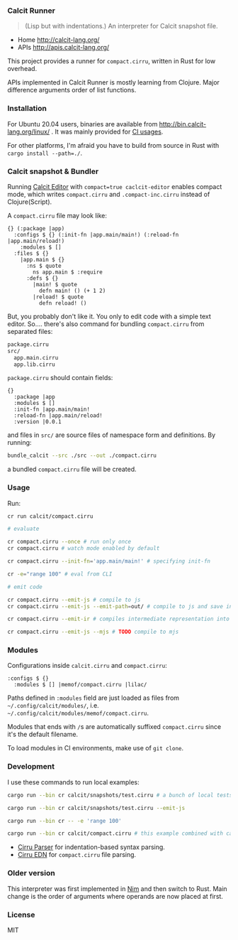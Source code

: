 ### Calcit Runner

> (Lisp but with indentations.)
> An interpreter for Calcit snapshot file.

- Home http://calcit-lang.org/
- APIs http://apis.calcit-lang.org/

This project provides a runner for `compact.cirru`, written in Rust for low overhead.

APIs implemented in Calcit Runner is mostly learning from Clojure. Major difference arguments order of list functions.

### Installation

For Ubuntu 20.04 users, binaries are available from http://bin.calcit-lang.org/linux/ .
It was mainly provided for [CI usages](https://github.com/calcit-lang/respo-calcit-workflow/blob/master/.github/workflows/upload.yaml#L16-L25).

For other platforms, I'm afraid you have to build from source in Rust with `cargo install --path=./`.

### Calcit snapshot & Bundler

Running [Calcit Editor](https://github.com/Cirru/calcit-editor#compact-output) with `compact=true caclcit-editor` enables compact mode,
which writes `compact.cirru` and `.compact-inc.cirru` instead of Clojure(Script).

A `compact.cirru` file may look like:

```cirru
{} (:package |app)
  :configs $ {} (:init-fn |app.main/main!) (:reload-fn |app.main/reload!)
    :modules $ []
  :files $ {}
    |app.main $ {}
      :ns $ quote
        ns app.main $ :require
      :defs $ {}
        |main! $ quote
          defn main! () (+ 1 2)
        |reload! $ quote
          defn reload! ()
```

But, you probably don't like it. You only to edit code with a simple text editor. So.... there's also command for bundling `compact.cirru` from separated files:

```bash
package.cirru
src/
  app.main.cirru
  app.lib.cirru
```

`package.cirru` should contain fields:

```cirru
{}
  :package |app
  :modules $ []
  :init-fn |app.main/main!
  :reload-fn |app.main/reload!
  :version |0.0.1
```

and files in `src/` are source files of namespace form and definitions. By running:

```bash
bundle_calcit --src ./src --out ./compact.cirru
```

a bundled `compact.cirru` file will be created.

### Usage

Run:

```bash
cr run calcit/compact.cirru

# evaluate

cr compact.cirru --once # run only once
cr compact.cirru # watch mode enabled by default

cr compact.cirru --init-fn='app.main/main!' # specifying init-fn

cr -e="range 100" # eval from CLI

# emit code

cr compact.cirru --emit-js # compile to js
cr compact.cirru --emit-js --emit-path=out/ # compile to js and save in `out/`

cr compact.cirru --emit-ir # compiles intermediate representation into program-ir.json

cr compact.cirru --emit-js --mjs # TODO compile to mjs
```

### Modules

Configurations inside `calcit.cirru` and `compact.cirru`:

```cirru
:configs $ {}
  :modules $ [] |memof/compact.cirru |lilac/
```

Paths defined in `:modules` field are just loaded as files from `~/.config/calcit/modules/`,
i.e. `~/.config/calcit/modules/memof/compact.cirru`.

Modules that ends with `/`s are automatically suffixed `compact.cirru` since it's the default filename.

To load modules in CI environments, make use of `git clone`.

### Development

I use these commands to run local examples:

```bash
cargo run --bin cr calcit/snapshots/test.cirru # a bunch of local tests

cargo run --bin cr calcit/snapshots/test.cirru --emit-js

cargo run --bin cr -- -e 'range 100'

cargo run --bin cr calcit/compact.cirru # this example combined with calcit-editor
```

- [Cirru Parser](https://github.com/Cirru/parser.rs) for indentation-based syntax parsing.
- [Cirru EDN](https://github.com/Cirru/cirru-edn.rs) for `compact.cirru` file parsing.

### Older version

This interpreter was first implemented in [Nim](https://github.com/calcit-lang/calcit-runner.nim) and then switch to Rust. Main change is the order of arguments where operands are now placed at first.

### License

MIT
